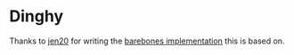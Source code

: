 # Dinghy

Thanks to [jen20](github.com/jen20) for writing the [barebones implementation](github.com/jen20/hashiconf-raft) this is based on.
